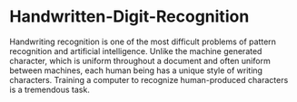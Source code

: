 # Handwritten-Digit-Recognition
 Handwriting recognition is one of the most difficult problems of pattern  recognition and artificial intelligence. Unlike the machine generated character, which is  uniform throughout a document and often uniform between machines, each human being  has a unique style of writing characters. Training a computer to recognize human-produced characters is a tremendous task.
